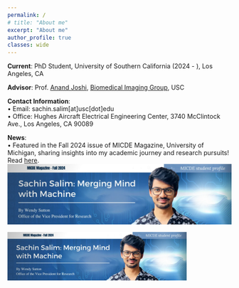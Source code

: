 ```yaml
---
permalink: /
# title: "About me"
excerpt: "About me"
author_profile: true
classes: wide
---
```


<!-- An increasing influx of neural data necessitates the creation of foundational machine learning models capable of interpreting this neural activity. I intend to work on developing deep learning frameworks to model the population dynamics of neural activity across diverse, large-scale neural recordings. Further down my career, I aspire to set up a research lab that addresses the interdisciplinary challenge of developing novel neural decoders that enhance control speed and precision, bolster system reliability, and extend the overall functionality of **Brain Machine Interfaces**. -->

**Current**: PhD Student, University of Southern California (2024 - ), Los Angeles, CA

**Advisor**: Prof. [Anand Joshi](https://viterbi.usc.edu/directory/faculty/Joshi/Anand), [Biomedical Imaging Group](https://neuroimage.usc.edu/neuro/home), USC

**Contact Information**:  
&bull; Email: sachin.salim\[at\]usc\[dot\]edu  
&bull; Office: Hughes Aircraft Electrical Engineering Center, 3740 McClintock Ave., Los Angeles, CA 90089

**News**:  
&bull; Featured in the Fall 2024 issue of MICDE Magazine, University of Michigan, sharing insights into my academic journey and research pursuits! Read [here](https://online.fliphtml5.com/pkdrz/eedv/#p=35).
[![News article](/images/news-1.png)](https://online.fliphtml5.com/pkdrz/eedv/#p=35)


<div style="padding-right: 20%;">
    <a href="https://online.fliphtml5.com/pkdrz/eedv/#p=35" target="_blank">
        <img src="/images/news-1.png" alt="News article">
    </a>
</div>